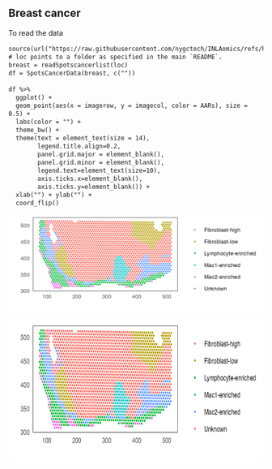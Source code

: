 ## Breast cancer
To read the data
```
source(url("https://raw.githubusercontent.com/nygctech/INLAomics/refs/heads/main/scripts/SPOTS/helpers.R"))
# loc points to a folder as specified in the main `README`.
breast = readSpotscancerlist(loc)
df = SpotsCancerData(breast, c(""))

df %>% 
  ggplot() + 
  geom_point(aes(x = imagerow, y = imagecol, color = AARs), size = 0.5) +
  labs(color = "") +
  theme_bw() +
  theme(text = element_text(size = 14), 
        legend.title.align=0.2,
        panel.grid.major = element_blank(),
        panel.grid.minor = element_blank(),
        legend.text=element_text(size=10),
        axis.ticks.x=element_blank(),
        axis.ticks.y=element_blank()) +
  xlab("") + ylab("") + 
  coord_flip()
```
![github-small](https://github.com/nygctech/INLAomics/blob/main/data/breastcancer.png)

<img src="https://github.com/nygctech/INLAomics/blob/main/data/breastcancer.png" width="700" height="280">

